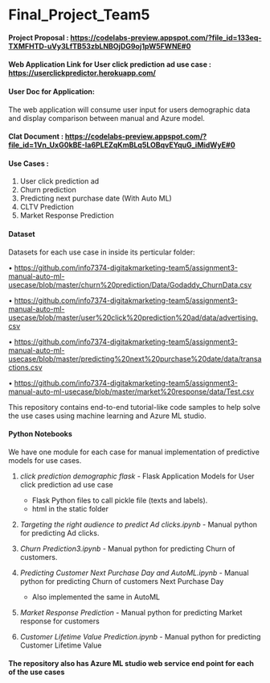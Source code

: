 # Final_Project_Team5

#### Project Proposal : https://codelabs-preview.appspot.com/?file_id=133eq-TXMFHTD-uVy3LfTB53zbLNBOjDG9oj1pW5FWNE#0

#### Web Application Link for User click prediction ad use case : https://userclickpredictor.herokuapp.com/

#### User Doc for Application:

The web application will consume user input for users demographic data and display comparison between manual and Azure model.

#### Clat Document : https://codelabs-preview.appspot.com/?file_id=1Vn_UxG0kBE-Ia6PLEZqKmBLq5LOBqvEYquG_iMidWyE#0

#### Use Cases :
 1. User click prediction ad
 2. Churn prediction
 3. Predicting next purchase date (With Auto ML)
 4. CLTV Prediction
 5. Market Response Prediction

#### Dataset 

Datasets for each use case in inside its perticular folder:

• https://github.com/info7374-digitakmarketing-team5/assignment3-manual-auto-ml-usecase/blob/master/churn%20prediction/Data/Godaddy_ChurnData.csv

• https://github.com/info7374-digitakmarketing-team5/assignment3-manual-auto-ml-usecase/blob/master/user%20click%20prediction%20ad/data/advertising.csv

• https://github.com/info7374-digitakmarketing-team5/assignment3-manual-auto-ml-usecase/blob/master/predicting%20next%20purchase%20date/data/transactions.csv

• https://github.com/info7374-digitakmarketing-team5/assignment3-manual-auto-ml-usecase/blob/master/market%20response/data/Test.csv


This repository contains end-to-end tutorial-like code samples to help solve
the use cases using machine learning and Azure ML studio.

#### Python Notebooks

We have one module for each case for manual implementation of predictive models for use cases.

1.  *click prediction demographic flask* - Flask Application Models for User click prediction ad use case

    +   Flask Python files to call pickle file (texts and labels).
    +   html in the static folder
     
2.  *Targeting the right audience to predict Ad clicks.ipynb* - Manual python for predicting Ad clicks.

3.  *Churn Prediction3.ipynb* - Manual python for predicting Churn of customers.

4.  *Predicting Customer Next Purchase Day and AutoML.ipynb* - Manual python for predicting Churn of customers Next Purchase Day
    +   Also implemented the same in AutoML
    
5.  *Market Response Prediction* - Manual python for predicting Market response for customers

6.  *Customer Lifetime Value Prediction.ipynb* - Manual python for predicting Customer Lifetime Value

#### The repository also has Azure ML studio web service end point for each of the use cases
